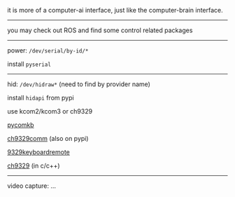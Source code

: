it is more of a computer-ai interface, just like the computer-brain interface.

----

you may check out ROS and find some control related packages

----

power: `/dev/serial/by-id/*`

install `pyserial`

----

hid: `/dev/hidraw*` (need to find by provider name)

install `hidapi` from pypi

use kcom2/kcom3 or ch9329

[pycomkb](https://gitee.com/NetPuppetLib/pycomkb)

[ch9329comm](https://github.com/beijixiaohu/CH9329_COMM) (also on pypi)

[9329keyboardremote](https://github.com/Blue-Beaker/9329KeyboardRemotehttps://github.com/Blue-Beaker/9329KeyboardRemote)

[ch9329](https://github.com/ChengZu/ch9329) (in c/c++)

----

video capture: ...